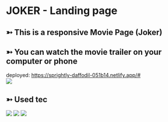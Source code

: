 # JOKER - Landing page

## ➳ This is a responsive Movie Page (Joker) 


## ➳ You can watch the movie trailer on your computer or phone
deployed: https://sprightly-daffodil-051b14.netlify.app/#
<br>
<img src= "https://github.com/Thaiis-Cortes/Joker-LandingPage/blob/master/img/20221005_170035%20(1).gif?raw=true">

## ➳ Used tec
<img src = "https://img.shields.io/badge/HTML5-E34F26?style=for-the-badge&logo=html5&logoColor=white">
<img src = "https://img.shields.io/badge/CSS3-1572B6?style=for-the-badge&logo=css3&logoColor=white">
<img src = "https://img.shields.io/badge/JavaScript-F7DF1E?style=for-the-badge&logo=javascript&logoColor=black">
 
 

